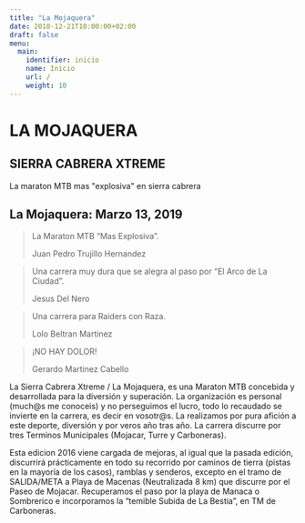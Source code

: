 ```yaml
---
title: "La Mojaquera"
date: 2018-12-21T10:00:00+02:00
draft: false
menu:
  main:
    identifier: inicio
    name: Inicio
    url: /
    weight: 10
---
```


<div class="header-video">
    <div id="video-viewport" class="video-viewport">
        <div class="embed-responsive embed-responsive-16by9">
            <div id="video-placeholder"></div>
        </div>
    </div>
    <div class="header-caption">
        <div class="container">
            <div class="header-title">
                <h1>LA MOJAQUERA</h1>
                <h2>SIERRA CABRERA XTREME</h2>
                <p>
                    La maraton MTB mas "explosiva" en sierra cabrera
                </p>
            </div>
        </div>
    </div>
</div>

<h2 class="bg-warning text-dark text-center mb-3 p-3">
    La Mojaquera: Marzo 13, 2019
</h2>

<main class="container">
    <div class="card-deck mb-5">
        <div class="card mb-3" style="min-width: 256px;">
        <div class="card-body">
            <blockquote class="blockquote mb-0">
            <p>La Maraton MTB “Mas Explosiva”.</p>
            <footer class="blockquote-footer">Juan Pedro Trujillo Hernandez</footer>
            </blockquote>
        </div>
        </div>
        <div class="card mb-3" style="min-width: 256px;">
        <div class="card-body">
            <blockquote class="blockquote mb-0">
            <p>Una carrera muy dura que se alegra al paso por “El Arco de La Ciudad”.</p>
            <footer class="blockquote-footer">Jesus Del Nero</footer>
            </blockquote>
        </div>
        </div>
        <div class="card mb-3" style="min-width: 256px;">
        <div class="card-body">
            <blockquote class="blockquote mb-0">
            <p>Una carrera para Raiders con Raza.</p>
            <footer class="blockquote-footer">Lolo Beltran Martinez</footer>
            </blockquote>
        </div>
        </div>
        <div class="card mb-3" style="min-width: 256px;">
        <div class="card-body">
            <blockquote class="blockquote mb-0">
            <p>¡NO HAY DOLOR!</p>
            <footer class="blockquote-footer">Gerardo Martinez Cabello</footer>
            </blockquote>
        </div>
        </div>
    </div>
    <p class="mb-3">
        La Sierra Cabrera Xtreme / La Mojaquera, es una Maraton MTB concebida y desarrollada para la diversión
        y superación. La organización es personal (much@s me conoceis) y no perseguimos el lucro, todo lo
        recaudado se invierte en la carrera, es decir en vosotr@s. La realizamos por pura afición a este
        deporte, diversión y por veros año tras año. La carrera discurre por tres Terminos Municipales
        (Mojacar, Turre y Carboneras).
    </p>
    <p class="mb-3">
        Esta edicion 2016 viene cargada de mejoras, al igual que la pasada edición, discurrirá prácticamente en
        todo su recorrido por caminos de tierra (pistas en la mayoría de los casos), ramblas y senderos,
        excepto en el tramo de SALIDA/META a Playa de Macenas (Neutralizada 8 km) que discurre por el Paseo de
        Mojacar. Recuperamos el paso por la playa de Manaca o Sombrerico e incorporamos la “temible Subida de
        La Bestia”, en TM de Carboneras.
    </p>
</main>

<script src="https://www.youtube.com/iframe_api" asynch></script>
<script type="text/javascript">
  // https://developers.google.com/youtube/iframe_api_reference
  // https://github.com/Modernizr/Modernizr/blob/master/feature-detects/video/autoplay.js
  // onYouTubeIframeAPIReady() is called when the IFrame API is ready to go.

  // https://developers.google.com/youtube/iframe_api_reference
  var player;
  // https://github.com/Modernizr/Modernizr/blob/master/feature-detects/video/autoplay.js
  window.mobilecheck = function () {
    var check = false;
    (function (a) {
      if (/(android|bb\d+|meego).+mobile|avantgo|bada\/|blackberry|blazer|compal|elaine|fennec|hiptop|iemobile|ip(hone|od)|iris|kindle|lge |maemo|midp|mmp|mobile.+firefox|netfront|opera m(ob|in)i|palm( os)?|phone|p(ixi|re)\/|plucker|pocket|psp|series(4|6)0|symbian|treo|up\.(browser|link)|vodafone|wap|windows ce|xda|xiino/i.test(a) || /1207|6310|6590|3gso|4thp|50[1-6]i|770s|802s|a wa|abac|ac(er|oo|s\-)|ai(ko|rn)|al(av|ca|co)|amoi|an(ex|ny|yw)|aptu|ar(ch|go)|as(te|us)|attw|au(di|\-m|r |s )|avan|be(ck|ll|nq)|bi(lb|rd)|bl(ac|az)|br(e|v)w|bumb|bw\-(n|u)|c55\/|capi|ccwa|cdm\-|cell|chtm|cldc|cmd\-|co(mp|nd)|craw|da(it|ll|ng)|dbte|dc\-s|devi|dica|dmob|do(c|p)o|ds(12|\-d)|el(49|ai)|em(l2|ul)|er(ic|k0)|esl8|ez([4-7]0|os|wa|ze)|fetc|fly(\-|_)|g1 u|g560|gene|gf\-5|g\-mo|go(\.w|od)|gr(ad|un)|haie|hcit|hd\-(m|p|t)|hei\-|hi(pt|ta)|hp( i|ip)|hs\-c|ht(c(\-| |_|a|g|p|s|t)|tp)|hu(aw|tc)|i\-(20|go|ma)|i230|iac( |\-|\/)|ibro|idea|ig01|ikom|im1k|inno|ipaq|iris|ja(t|v)a|jbro|jemu|jigs|kddi|keji|kgt( |\/)|klon|kpt |kwc\-|kyo(c|k)|le(no|xi)|lg( g|\/(k|l|u)|50|54|\-[a-w])|libw|lynx|m1\-w|m3ga|m50\/|ma(te|ui|xo)|mc(01|21|ca)|m\-cr|me(rc|ri)|mi(o8|oa|ts)|mmef|mo(01|02|bi|de|do|t(\-| |o|v)|zz)|mt(50|p1|v )|mwbp|mywa|n10[0-2]|n20[2-3]|n30(0|2)|n50(0|2|5)|n7(0(0|1)|10)|ne((c|m)\-|on|tf|wf|wg|wt)|nok(6|i)|nzph|o2im|op(ti|wv)|oran|owg1|p800|pan(a|d|t)|pdxg|pg(13|\-([1-8]|c))|phil|pire|pl(ay|uc)|pn\-2|po(ck|rt|se)|prox|psio|pt\-g|qa\-a|qc(07|12|21|32|60|\-[2-7]|i\-)|qtek|r380|r600|raks|rim9|ro(ve|zo)|s55\/|sa(ge|ma|mm|ms|ny|va)|sc(01|h\-|oo|p\-)|sdk\/|se(c(\-|0|1)|47|mc|nd|ri)|sgh\-|shar|sie(\-|m)|sk\-0|sl(45|id)|sm(al|ar|b3|it|t5)|so(ft|ny)|sp(01|h\-|v\-|v )|sy(01|mb)|t2(18|50)|t6(00|10|18)|ta(gt|lk)|tcl\-|tdg\-|tel(i|m)|tim\-|t\-mo|to(pl|sh)|ts(70|m\-|m3|m5)|tx\-9|up(\.b|g1|si)|utst|v400|v750|veri|vi(rg|te)|vk(40|5[0-3]|\-v)|vm40|voda|vulc|vx(52|53|60|61|70|80|81|83|85|98)|w3c(\-| )|webc|whit|wi(g |nc|nw)|wmlb|wonu|x700|yas\-|your|zeto|zte\-/i.test(a.substr(0, 4))) check = true
    })(navigator.userAgent || navigator.vendor || window.opera);
    return check;
  }

  function onYouTubeIframeAPIReady() {
    if (window.mobilecheck() === false) {
      player = new YT.Player('video-placeholder', {
        width: 600,
        height: 400,
        videoId: '4b_rQyirzwc',
        playerVars: {
          'playlist': '4b_rQyirzwc',
          'autoplay': 1,
          'controls': 0,
          'fs': 0,
          'iv_load_policy': 3,
          'loop': 1,
          'modestbranding': 1,
          'rel': 0,
          'showinfo': 0,
          'coverImage': '{{< imgurl "/img/header-background.jpg" >}}'
        },
        events: {
          'onReady': onPlayerReady,
          'onStateChange': onPlayerStateChange
        }
      });
    }
  }

  function onPlayerReady(event) {
    event.target.playVideo();
  }

  function onPlayerStateChange(event) {
    if (event.data === YT.PlayerState.PLAYING) {
      document.getElementById('video-viewport').style.backgroundImage = "none";
    } else {
      document.getElementById('video-viewport').style.backgroundImage = "url({{< imgurl "/img/header-background.jpg" >}})";
    }
  }
</script>
